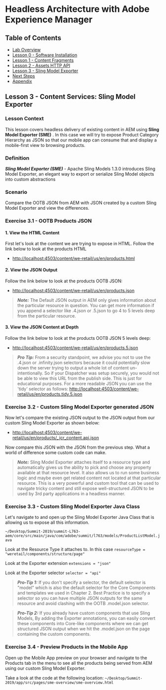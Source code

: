 # Headless Architecture with Adobe Experience Manager

## Table of Contents

* [Lab Overview](/README.md#lab-overview)
* [Lesson 0 - Software Installation](/lessons/lesson-0.md)
* [Lesson 1 - Content Fragments](/lessons/lesson-1.md)
* [Lesson 2 - Assets HTTP API](/lessons/lesson-2.md)
* [Lesson 3 - Sling Model Exporter](/lessons/lesson-3.md)
* [Next Steps](#next-steps)
* [Appendix](Appendix.)

## Lesson 3 - Content Services: Sling Model Exporter

### Lesson Context

This lesson covers headless delivery of existing content in AEM using **Sling Model Exporter (SME)** . In this case we will try to expose Product Category Hierarchy as JSON so that our mobile app can consume that and display a mobile-first view to browsing products.

### Definition

***Sling Model Exporter (SME)*** - Apache Sling Models 1.3.0 introduces Sling Model Exporter, an elegant way to export or serialize Sling Model objects into custom abstractions

### Scenario

Compare the OOTB JSON from AEM with JSON created by a custom Sling Model Exporter and view the differences.

### Exercise 3.1 - OOTB Products JSON

#### 1. View the HTML Content
First let's look at the content we are trying to expose in HTML. Follow the link below to look at the products HTML

* [http://localhost:4503/content/we-retail/us/en/products.html]()


#### 2. View the JSON Output
Follow the link below to look at the products OOTB JSON:

* [http://localhost:4503/content/we-retail/us/en/products.json]()

> ***Note:*** The Default JSON output in AEM only gives information about the particular resource in question. You can get more information if you append a selector like .4.json or .5.json to go 4 to 5 levels deep from the particular resource.

#### 3. View the JSON Content at Depth
Follow the link below to look at the products OOTB JSON 5 levels deep:

* [http://localhost:4503/content/we-retail/us/en/products.5.json]()

> ***Pro Tip:*** From a security standpoint, we advise you not to use the .4.json or .infinity.json selectors because it could potentially slow down the server trying to output a whole lot of content un-intentionally. So if your Dispatcher was setup securely, you would not be able to view this URL from the publish side. This is just for educational purposes. For a more readable JSON you can use the 'tidy' selector as follows:
> [http://localhost:4503/content/we-retail/us/en/products.tidy.5.json]()

### Exercise 3.2 - Custom Sling Model Exporter generated JSON

Now let's compare the existing JSON output to the JSON output from our custom Sling Model Exporter as shown below:

* [http://localhost:4503/content/we-retail/us/en/products/_jcr_content.api.json]()

Now compare this JSON with the JSON from the previous step. What a world of difference some custom code can make. 

> ***Note:*** Sling Model Exporter attaches itself to a resource type and automatically gives us the ability to pick and choose any property available at that resource level. It also allows us to run some business logic and maybe even get related content not located at that particular resource. This is a very powerful and custom tool that can be used to navigate tricky content and still expose well-structured JSON to be used by 3rd party applications in a headless manner.

### Exercise 3.3 - Custom Sling Model Exporter Java Class

Let's navigate to and open up the Sling Model Exporter Java Class that is allowing us to expose all this information.

` ~/Desktop/Summit-2019/summit-L763-aem/core/src/main/java/com/adobe/summit/l763/models/ProductListModel.java `

Look at the Resource Type it attaches to. In this case 
` resourceType = "weretail/components/structure/page" `

Look at the Exporter extension
` extensions = "json" `

Look at the Exporter selector 
` selector = "api" `

> ***Pro-Tip 1:*** If you don't specify a selector, the default selector is "model" which is also the default selector for the Core Components and templates we used in Chapter 2. Best Practice is to specify a selector so you can have multiple JSON outputs for the same resource and avoid clashing with the OOTB .model.json selector.

> ***Pro-Tip 2:*** If you already have custom components that use Sling Models, By adding the Exporter annotations, you can easily convert these components into Core-like components where we can get structured JSON output when we hit the .model.json on the page containing the custom components.

### Exercise 3.4 - Preview Products in the Mobile App

Open up the Mobile App preview on your browser and navigate to the Products tab in the menu to see all the products being served from AEM using our custom Sling Model Exporter.

Take a look at the code at the following location:
` ~/Desktop/Summit-2019/app/src/pages/sme-overview/sme-overview.html `
